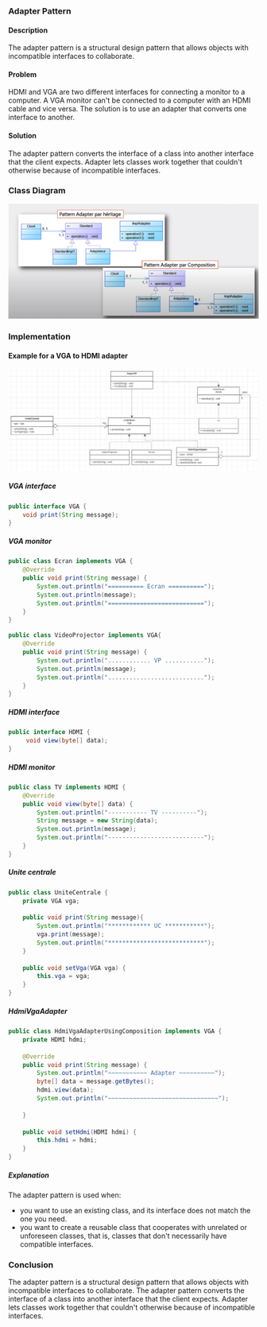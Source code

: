 ### Adapter Pattern
#### Description
The adapter pattern is a structural design pattern that allows objects with incompatible interfaces to collaborate.
#### Problem
HDMI and VGA are two different interfaces for connecting a monitor to a computer. A VGA monitor can't be connected to a computer with an HDMI cable and vice versa. The solution is to use an adapter that converts one interface to another.
#### Solution
The adapter pattern converts the interface of a class into another interface that the client expects. Adapter lets classes work together that couldn't otherwise because of incompatible interfaces.
### Class Diagram
![img.png](src/main/java/ma/enset/captures/img.png)
### Implementation
#### Example for a VGA to HDMI adapter
![img_1.png](src/main/java/ma/enset/captures/img_1.png)
##### VGA interface
```java
public interface VGA {
    void print(String message);
}
```
##### VGA monitor
```java
public class Ecran implements VGA {
    @Override
    public void print(String message) {
        System.out.println("========== Ecran ==========");
        System.out.println(message);
        System.out.println("===========================");
    }
}
``` 

```java
public class VideoProjector implements VGA{
    @Override
    public void print(String message) {
        System.out.println("............ VP ...........");
        System.out.println(message);
        System.out.println("...........................");
    }
}
```
##### HDMI interface
```java
public interface HDMI {
     void view(byte[] data);
}
```
##### HDMI monitor
```java
public class TV implements HDMI {
    @Override
    public void view(byte[] data) {
        System.out.println("----------- TV ----------");
        String message = new String(data);
        System.out.println(message);
        System.out.println("---------------------------");
    }
}
```
##### Unite centrale
```java
public class UniteCentrale {
    private VGA vga;

    public void print(String message){
        System.out.println("************ UC ***********");
        vga.print(message);
        System.out.println("***************************");
    }

    public void setVga(VGA vga) {
        this.vga = vga;
    }
}
```
##### HdmiVgaAdapter
```java
public class HdmiVgaAdapterUsingComposition implements VGA {
    private HDMI hdmi;

    @Override
    public void print(String message) {
        System.out.println("~~~~~~~~~~~ Adapter ~~~~~~~~~~");
        byte[] data = message.getBytes();
        hdmi.view(data);
        System.out.println("~~~~~~~~~~~~~~~~~~~~~~~~~~~~~~~");

    }

    public void setHdmi(HDMI hdmi) {
        this.hdmi = hdmi;
    }
}
```
##### Explanation
The adapter pattern is used when:
- you want to use an existing class, and its interface does not match the one you need.
- you want to create a reusable class that cooperates with unrelated or unforeseen classes, that is, classes that don't necessarily have compatible interfaces.

### Conclusion

The adapter pattern is a structural design pattern that allows objects with incompatible interfaces to collaborate. The adapter pattern converts the interface of a class into another interface that the client expects. Adapter lets classes work together that couldn't otherwise because of incompatible interfaces.
